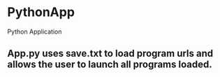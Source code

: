 # PythonApp
Python Application

## App.py uses save.txt to load program urls and allows the user to launch all programs loaded.

